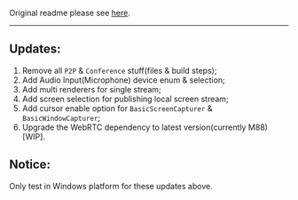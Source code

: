 Original readme please see [here](https://github.com/open-webrtc-toolkit/owt-client-native/blob/main/README.md).

---

## Updates:

1. Remove all `P2P` & `Conference` stuff(files & build steps);
2. Add Audio Input(Microphone) device enum & selection;
3. Add multi renderers for single stream;
4. Add screen selection for publishing local screen stream;
5. Add cursor enable option for `BasicScreenCapturer` & `BasicWindowCapturer`;
6. Upgrade the WebRTC dependency to latest version(currently M88)[WIP].

## Notice:
Only test in Windows platform for these updates above.
